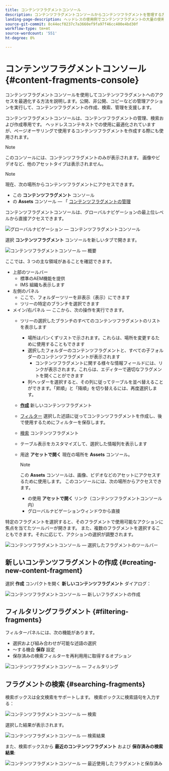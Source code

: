 ```yaml
---
title: コンテンツフラグメントコンソール
description: コンテンツフラグメントコンソールからコンテンツフラグメントを管理する方法を説明します。
landing-page-description: ヘッドレスの使用例でコンテンツフラグメントの大量の使用に重点を置いているが、ページオーサリング時にも使用されるコンテンツフラグメントコンソールからコンテンツフラグメントを管理する方法を説明します。
source-git-commit: 8c44ecf0237c7a3660ef9fa97f46cc400e4bd30f
workflow-type: tm+mt
source-wordcount: '551'
ht-degree: 0%

---
```


# コンテンツフラグメントコンソール  {#content-fragments-console}

コンテンツフラグメントコンソールを使用してコンテンツフラグメントへのアクセスを最適化する方法を説明します。公開、非公開、コピーなどの管理アクションを実行して、コンテンツフラグメントの作成、検索、管理を支援します。

コンテンツフラグメントコンソールは、コンテンツフラグメントの管理、検索および作成専用です。 ヘッドレスコンテキストでの使用に最適化されていますが、ページオーサリングで使用するコンテンツフラグメントを作成する際にも使用されます。

>[!NOTE]
>
>このコンソールには、コンテンツフラグメントのみが表示されます。 画像やビデオなど、他のアセットタイプは表示されません。

>[!NOTE]
>
>現在、次の場所からコンテンツフラグメントにアクセスできます。
>
>* この **コンテンツフラグメント** コンソール
>* の **Assets** コンソール — 「 [コンテンツフラグメントの管理](/help/assets/content-fragments/content-fragments-managing.md)


コンテンツフラグメントコンソールは、グローバルナビゲーションの最上位レベルから直接アクセスできます。

![グローバルナビゲーション — コンテンツフラグメントコンソール](assets/cfc-global-navigation.png)

選択 **コンテンツフラグメント** コンソールを新しいタブで開きます。

![コンテンツフラグメントコンソール — 概要](assets/cfc-console-overview.png)

ここでは、3 つの主な領域があることを確認できます。

* 上部のツールバー
   * 標準のAEM機能を提供
   * IMS 組織も表示します
* 左側のパネル
   * ここで、フォルダーツリーを非表示（表示）にできます
   * ツリーの特定のブランチを選択できます
* メイン/右パネル — ここから、次の操作を実行できます。
   * ツリーの選択したブランチのすべてのコンテンツフラグメントのリストを表示します
      * 場所はパンくずリストで示されます。これらは、場所を変更するために使用することもできます
      * 選択したフォルダーのコンテンツフラグメントと、すべての子フォルダーのコンテンツフラグメントが表示されます
         * コンテンツフラグメントに関する様々な情報フィールドには、リンクが表示されます。これらは、エディターで適切なフラグメントを開くことができます
      * 列ヘッダーを選択すると、その列に従ってテーブルを並べ替えることができます。「昇順」と「降順」を切り替えるには、再度選択します。
   * **[作成](#creating-new-content-fragment)** 新しいコンテンツフラグメント
   * [フィルター](#filtering-fragments) 選択した述語に従ってコンテンツフラグメントを作成し、後で使用するためにフィルターを保存します。
   * [検索](#searching-fragments) コンテンツフラグメント
   * テーブル表示をカスタマイズして、選択した情報列を表示します
   * 用途 **アセットで開く** 現在の場所を **Assets** コンソール。

      >[!NOTE]
      >
      >この **Assets** コンソールは、画像、ビデオなどのアセットにアクセスするために使用します。  このコンソールには、次の場所からアクセスできます。
      >
      >* の使用 **アセットで開く** リンク（コンテンツフラグメントコンソール内）
      >* グローバルナビゲーションウィンドウから直接


特定のフラグメントを選択すると、そのフラグメントで使用可能なアクションに焦点を当てたツールバーが開きます。 また、複数のフラグメントを選択することもできます。それに応じて、アクションの選択が調整されます。

![コンテンツフラグメントコンソール — 選択したフラグメントのツールバー](assets/cfc-fragment-toolbar.png)

## 新しいコンテンツフラグメントの作成 {#creating-new-content-fragment}

選択 **作成** コンパクトを開く **新しいコンテンツフラグメント** ダイアログ：

![コンテンツフラグメントコンソール — 新しいフラグメントの作成](assets/cfc-console-create.png)

## フィルタリングフラグメント {#filtering-fragments}

フィルターパネルには、次の機能があります。

* 選択および組み合わせが可能な述語の選択
* ～する機会 **保存** 設定
* 保存済みの検索フィルターを再利用用に取得するオプション

![コンテンツフラグメントコンソール — フィルタリング](assets/cfc-console-filter.png)

## フラグメントの検索 {#searching-fragments}

検索ボックスは全文検索をサポートします。 検索ボックスに検索語句を入力する：

![コンテンツフラグメントコンソール — 検索](assets/cfc-console-search-01.png)

選択した結果が表示されます。

![コンテンツフラグメントコンソール — 検索結果](assets/cfc-console-search-02.png)

また、検索ボックスから **最近のコンテンツフラグメント** および **保存済みの検索結果**:

![コンテンツフラグメントコンソール — 最近使用したフラグメントと保存済み](assets/cfc-console-search-03.png)
